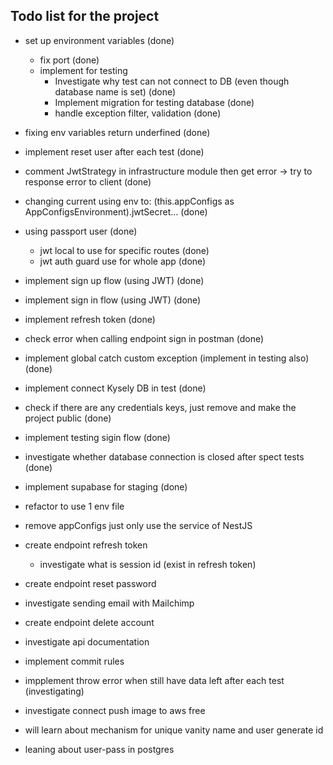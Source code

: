 ## Todo list for the project

- set up environment variables (done)
  - fix port (done)
  - implement for testing
    - Investigate why test can not connect to DB (even though database name is set) (done)
    - Implement migration for testing database (done)
    - handle exception filter, validation (done)
- fixing env variables return underfined (done)
- implement reset user after each test (done)
- comment JwtStrategy in infrastructure module then get error -> try to response error to client (done)
- changing current using env to: (this.appConfigs as AppConfigsEnvironment).jwtSecret... (done)

- using passport user (done)
  - jwt local to use for specific routes (done)
  - jwt auth guard use for whole app (done)

- implement sign up flow (using JWT) (done)
- implement sign in flow (using JWT) (done)

- implement refresh token (done)
- check error when calling endpoint sign in postman (done)

- implement global catch custom exception (implement in testing also) (done)
- implement connect Kysely DB in test (done)
- check if there are any credentials keys, just remove and make the project public (done)
- implement testing sigin flow (done)
- investigate whether database connection is closed after spect tests (done)
- implement supabase for staging (done)

- refactor to use 1 env file
- remove appConfigs just only use the service of NestJS 

- create endpoint refresh token 
  - investigate what is session id (exist in refresh token)
  
- create endpoint reset password 
- investigate sending email with Mailchimp
- create endpoint delete account
- investigate api documentation

- implement commit rules
- impplement throw error when still have data left after each test (investigating)
- investigate connect push image to aws free

- will learn about mechanism for unique vanity name and user generate id
- leaning about user-pass in postgres